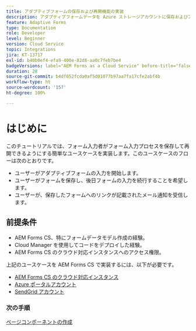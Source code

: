 ```yaml
---
title: アダプティブフォームの保存および再開機能の実装
description: アダプティブフォームデータを Azure ストレージアカウントに保存およびアカウントから取得する方法を説明します。
feature: Adaptive Forms
type: Documentation
role: Developer
level: Beginner
version: Cloud Service
topic: Integrations
jira: KT-13717
exl-id: b40b0ef4-efa9-400e-82d8-aa0c7feb7be4
badgeVersions: label="AEM Forms as a Cloud Service" before-title="false"
duration: 28
source-git-commit: b4df652fcda0af5d01077b97aa7fa17cfe2abf4b
workflow-type: ht
source-wordcount: '157'
ht-degree: 100%

---
```


# はじめに

このチュートリアルでは、フォーム入力者がフォーム入力プロセスを保存して再開できるようにする簡単なユースケースを実装します。このユースケースのフローは次のとおりです。

* ユーザーがアダプティブフォームの入力を開始します。
* ユーザーがフォームを保存し、後日フォームの入力を続行することを希望します。
* ユーザーが、保存したフォームへのリンクが記載されたメール通知を受信します。

## 前提条件

* AEM Forms CS、特にフォームデータモデル作成の経験。
* Cloud Manager を使用してコードをデプロイした経験。
* AEM Forms CS のクラウド対応インスタンスへのアクセス権限。

上記のユースケースを AEM Forms CS で実装するには、以下が必要です。

* [AEM Forms CS のクラウド対応インスタンス](https://experienceleague.adobe.com/docs/experience-manager-learn/cloud-service/forms/developing-for-cloud-service/intellij-and-aem-sync.html?lang=ja#set-up-aem-author-instance)
* [Azure ポータルアカウント](https://portal.azure.com/)
* [SendGrid アカウント](https://sendgrid.com/)

### 次の手順

[ページコンポーネントの作成](./page-component.md)

